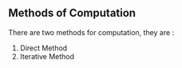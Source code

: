 ## Methods of Computation

There are two methods for computation, they are :

1. Direct Method
2. Iterative Method
